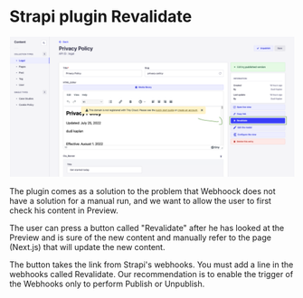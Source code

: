 # Strapi plugin Revalidate

<img style="width: 960px; height: auto;" src="public/image.png" alt="Screenshot for list view in Strapi revalidate button plugin" />

The plugin comes as a solution to the problem that Webhoock does not have a solution for a manual run, and we want to allow the user to first check his content in Preview.

The user can press a button called "Revalidate" after he has looked at the Preview and is sure of the new content and manually refer to the page (Next.js) that will update the new content.

The button takes the link from Strapi's webhooks. You must add a line in the webhooks called Revalidate.
Our recommendation is to enable the trigger of the Webhooks only to perform Publish or Unpublish.
